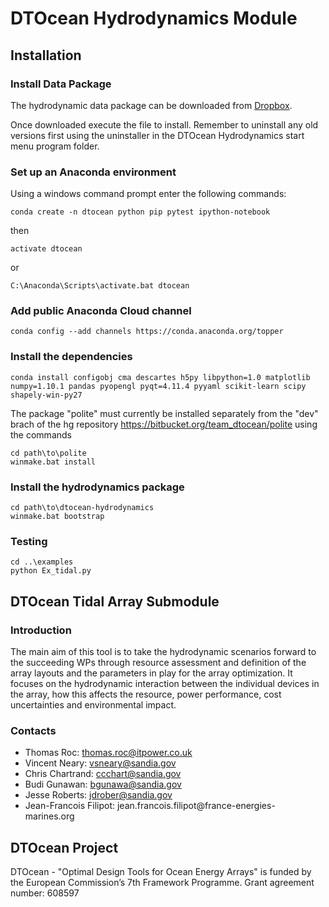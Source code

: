 # DTOcean Hydrodynamics Module

## Installation

### Install Data Package

The hydrodynamic data package can be downloaded from
[Dropbox](https://www.dropbox.com/s/7i1sgp5j2y5vhog/dtocean-hydrodynamics-data-0.3.exe?dl=0).

Once downloaded execute the file to install. Remember to uninstall any old
versions first using the uninstaller in the DTOcean Hydrodynamics start menu
program folder.

### Set up an Anaconda environment

Using a windows command prompt enter the following commands:

```
conda create -n dtocean python pip pytest ipython-notebook
```

then

```
activate dtocean
```

or

```
C:\Anaconda\Scripts\activate.bat dtocean
```

### Add public Anaconda Cloud channel

```
conda config --add channels https://conda.anaconda.org/topper
```

### Install the dependencies

```
conda install configobj cma descartes h5py libpython=1.0 matplotlib numpy=1.10.1 pandas pyopengl pyqt=4.11.4 pyyaml scikit-learn scipy shapely-win-py27
```

The package "polite" must currently be installed separately from the "dev"
brach of the hg repository https://bitbucket.org/team_dtocean/polite using the
commands

```
cd path\to\polite
winmake.bat install
```

### Install the hydrodynamics package

```
cd path\to\dtocean-hydrodynamics
winmake.bat bootstrap
```

### Testing

```
cd ..\examples
python Ex_tidal.py
```

## DTOcean Tidal Array Submodule

### Introduction

The main aim of this tool is to take the hydrodynamic scenarios forward
to the succeeding WPs through resource assessment and definition of the
array layouts and the parameters in play for the array optimization. It
focuses on the hydrodynamic interaction between the individual devices
in the array, how this affects the resource, power performance, cost
uncertainties and environmental impact.

### Contacts

- Thomas Roc: thomas.roc@itpower.co.uk
- Vincent Neary: vsneary@sandia.gov
- Chris Chartrand: ccchart@sandia.gov
- Budi Gunawan: bgunawa@sandia.gov
- Jesse Roberts: jdrober@sandia.gov
- Jean-Francois Filipot: jean.francois.filipot@france-energies-
  marines.org

## DTOcean Project

DTOcean - "Optimal Design Tools for Ocean Energy Arrays" is funded by the 
European Commission’s 7th Framework Programme. Grant agreement number: 608597
